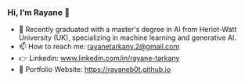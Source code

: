 ### Hi, I’m Rayane 👋
* 🌱 Recently graduated with a master's degree in AI from Heriot-Watt University (UK), specializing in machine learning and generative AI.
* 📫 How to reach me: rayanetarkany.2@gmail.com
* 👉 Linkedin: www.linkedin.com/in/rayane-tarkany
* 📁 Portfolio Website: https://rayaneb0t.github.io

<!--
**rayaneB0t/rayaneB0t** is a ✨ _special_ ✨ repository because its `README.md` (this file) appears on your GitHub profile.

Here are some ideas to get you started:

- 🔭 I’m currently working on ...
- 🌱 I’m currently learning ...
- 👯 I’m looking to collaborate on ...
- 🤔 I’m looking for help with ...
- 💬 Ask me about ...
- 📫 How to reach me: ...
- 😄 Pronouns: ...
- ⚡ Fun fact: ...
-->
